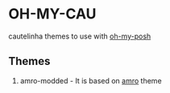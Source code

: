 # OH-MY-CAU

cautelinha themes to use with [oh-my-posh](https://ohmyposh.dev/)

## Themes
1. amro-modded - It is based on [amro](https://ohmyposh.dev/docs/themes#amro) theme
